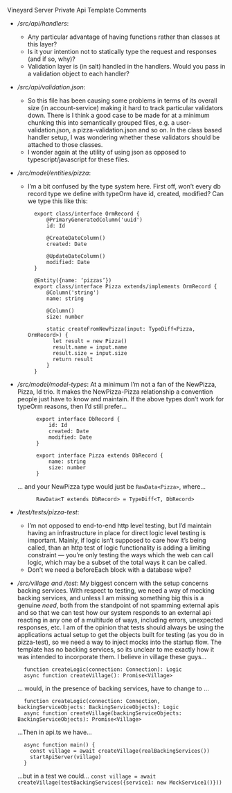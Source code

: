 Vineyard Server Private Api Template Comments

- */src/api/handlers*: 
    - Any particular advantage of having functions rather than classes at this layer?
    - Is it your intention not to statically type the request and responses (and if so, why)?
    - Validation layer is (in salt) handled in the handlers. Would you pass in a validation object to each handler?
- */src/api/validation.json*:
    - So this file has been causing some problems in terms of its overall size (in account-service) making it hard to track particular validators down. There is I think a good case to be made for at a minimum chunking this into semantically grouped files, e.g. a user-validation.json, a pizza-validation.json and so on. In the class based handler setup, I was wondering whether these validators should be attached to those classes.
    - I wonder again at the utility of using json as opposed to typescript/javascript for these files.

- */src/model/entities/pizza*:
    - I’m a bit confused by the type system here. First off, won’t every db record type we define with typeOrm have id, created, modified? Can we type this like this:

            export class/interface OrmRecord {
                @PrimaryGeneratedColumn('uuid')
                id: Id
    
                @CreateDateColumn()
                created: Date
    
                @UpdateDateColumn()
                modified: Date
            }
    
            @Entity({name: ‘pizzas’})
            export class/interface Pizza extends/implements OrmRecord {
                @Column('string')
                name: string
    
                @Column()
                size: number
    
                static createFromNewPizza(input: TypeDiff<Pizza, OrmRecord>) {
                  let result = new Pizza()
                  result.name = input.name
                  result.size = input.size
                  return result
                }
            }

- */src/model/model-types*:
    At a minimum I’m not a fan of the NewPizza, Pizza, Id trio. It makes the NewPizza-Pizza relationship a convention people just have to know and maintain. If the above types don’t work for typeOrm reasons, then I’d still prefer…

            export interface DbRecord {
                id: Id
                created: Date
                modified: Date
            }
    
            export interface Pizza extends DbRecord {
                name: string
                size: number
            }

	… and your NewPizza type would just be `RawData<Pizza>`, where... 
		
		    RawData<T extends DbRecord> = TypeDiff<T, DbRecord>

- */test/tests/pizza-test*:
    - I’m not opposed to end-to-end http level testing, but I’d maintain having an infrastructure in place for direct logic level testing is important. Mainly, if logic isn’t supposed to care how it’s being called, than an http test of logic functionality is adding a limiting constraint — you’re only testing the ways which the web can call logic, which may be a subset of the total ways it can be called.
    - Don’t we need a beforeEach block with a database wipe?
- */src/village and /test*:  My biggest concern with the setup concerns backing services. With respect to testing, we need a way of mocking backing services, and unless I am missing something big this is a genuine *need*, both from the standpoint of not spamming external apis and so that we can test how our system responds to an external api reacting in any one of a multitude of ways, including errors, unexpected responses, etc. I am of the opinion that tests should always be using the applications actual setup to get the objects built for testing (as you do in pizza-test), so we need a way to inject mocks into the startup flow. The template has no backing services, so its unclear to me exactly how it was intended to incorporate them. I believe  in village these guys…

		function createLogic(connection: Connection): Logic
		async function createVillage(): Promise<Village>

	… would, in the presence of backing services, have to change to …

		function createLogic(connection: Connection,  backingServiceObjects: BackingServiceObjects): Logic
		async function createVillage(backingServiceObjects: BackingServiceObjects): Promise<Village>

	…Then in api.ts we have…
	
        async function main() {
          const village = await createVillage(realBackingServices())
          startApiServer(village)
        }

	…but in a test we could…
            `const village = await createVillage(testBackingServices({service1: new MockService1()}))`

